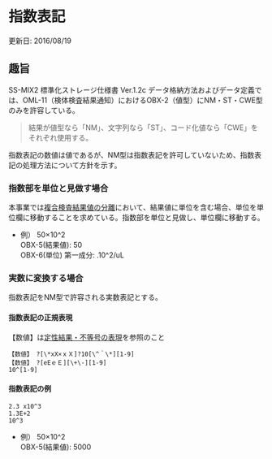 # 指数表記
更新日: 2016/08/19

## 趣旨
SS-MIX2 標準化ストレージ仕様書 Ver.1.2c データ格納方法およびデータ定義では、OML-11（検体検査結果通知）におけるOBX-2（値型）にNM・ST・CWE型のみを許容している。

> 結果が値型なら「NM」、文字列なら「ST」、コード化値なら「CWE」をそれぞれ使用する。

指数表記の数値は値であるが、NM型は指数表記を許可していないため、指数表記の処理方法について方針を示す。

### 指数部を単位と見做す場合

本事業では[複合検査結果値の分離](https://github.com/nhoHQ/SSMIX2_support_documents/blob/master/doc/split_value.md)において、結果値に単位を含む場合、単位を単位欄に移動することを求めている。指数部を単位と見做し、単位欄に移動する。

* 例） 50×10^2  
OBX-5(結果値): 50  
OBX-6(単位) 第一成分: .10^2/uL


### 実数に変換する場合

指数表記をNM型で許容される実数表記とする。

#### 指数表記の正規表現
【数値】は[定性結果・不等号の表現](https://github.com/nhoHQ/SSMIX2_support_documents/blob/master/doc/convert_to_sn.md)を参照のこと

    【数値】 ?[\*xX×ｘＸ]?10[\^＾\*][1-9]
    【数値】 ?[eEｅＥ][\+\-][1-9]
    10^[1-9]

#### 指数表記の例

    2.3 x10^3
    1.3E+2
    10^3

* 例） 50×10^2  
OBX-5(結果値): 5000
